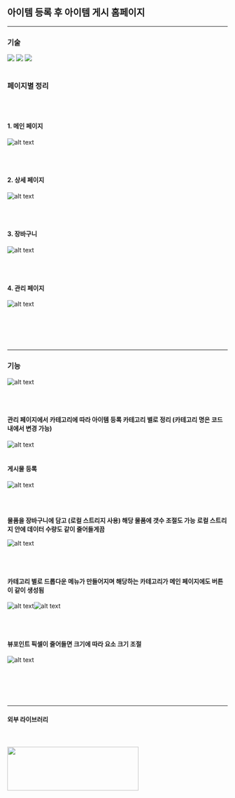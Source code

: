 ## 아이템 등록 후 아이템 게시 홈페이지

<hr/>

### 기술
<span>
<img src = "https://img.shields.io/badge/javascript-F7DF1E?style=flat-square&logo=javascript&logoColor=white"/>
<img src = "https://img.shields.io/badge/html5-E34F26?style=flat-square&logo=html5&logoColor=white"/>
<img src = "https://img.shields.io/badge/css-663399?style=flat-square&logo=css&logoColor=white"/>
</span>
<br><br>

### 페이지별 정리

<br>
<br>

#### 1. 메인 페이지

![alt text](./homepages/image/image-1.png)


<br>
<br>

#### 2. 상세 페이지

![alt text](./homepages/image/image-8.png)

<br>
<br>

#### 3. 장바구니



![alt text](./homepages/image/image-9.png)

<br>
<br>

#### 4. 관리 페이지



![alt text](./homepages/image/image-10.png)

<br><br>
<br>
<br>
<hr/>

### **기능**


![alt text](./homepages/image/image.png)

<br>
<br>

#### 관리 페이지에서 카테고리에 따라 아이템 등록 카테고리 별로 정리 (카테고리 명은 코드 내에서 변경 가능)


![alt text](./homepages/image/image-1.png)
<br>
<br>

#### 게시물 등록


![alt text](./homepages/image/image-2.png)

<br>
<br>

**물품을 장바구니에 담고 (로컬 스트리지 사용) 해당 물품에 갯수 조절도 가능**
**로컬 스트리지 안에 데이터 수량도 같이 줄어들게끔**


![alt text](./homepages/image/image-3.png)

<br>
<br>

#### 카테고리 별로 드롭다운 메뉴가 만들어지며 해당하는 카테고리가 메인 페이지에도 버튼이 같이 생성됨

![alt text](./homepages/image/image-4.png)![alt text](./homepages/image/image-5.png)

<br><br>

#### 뷰포인트 픽셀이 줄어들면 크기에 따라 요소 크기 조절


![alt text](./homepages/image/image-6.png)

<br>
<br>
<br><br>

<hr/>


#### 외부 라이브러리
<br><br>
<a href = "https://sweetalert2.github.io/">
<img src = "https://github.com/user-attachments/assets/e3a8386c-8f37-4209-8977-e812648d90cd" width = "300px" height = "100px"/>
</a>
